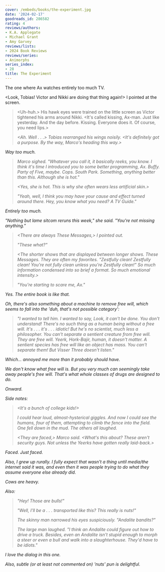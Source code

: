```yaml
---
cover: /embeds/books/the-experiment.jpg
date: '2024-02-17'
goodreads_id: 286582
rating: 4
reviews/authors:
- K.A. Applegate
- Michael Grant
- Amy Garvey
reviews/lists:
- 2024 Book Reviews
reviews/series:
- Animorphs
series_index:
- 28
title: The Experiment
---
```

The one where Ax watches entirely too much TV. 

<Look, Tobias! Victor and Nikki are doing that thing again!> I pointed at the screen. <They do this very often.>
> 
> <Uh-huh.> His hawk eyes were trained on the little screen as Victor tightened his arms around Nikki. <It's called kissing, Ax-man. Just like yesterday. And the day before. Kissing. Everyone does it. Of course, you need lips.>
> 
> <I know what it is called. And the role of lips is self-evident. I simply do not know why it is performed.>
> 
> <Ah. Well . . .> Tobias rearranged his wings noisily. <It's definitely got a purpose. By the way, Marco's heading this way.>

Way too much.

> Marco sighed. "Whatever you call it, it basically reeks, you know. I think it's time I introduced you to some better programming, Ax. Buffy. Party of Five, maybe. Cops. South Park. Something, anything better than this. Although she is hot."
> 
> <Yes, she is hot. This is why she often wears less artificial skin.>
> 
> "Yeah, well, I think you may have your cause and effect turned around there. Hey, you know what you need? A TV Guide."

*Entirely* too much. 

"Nothing but lame sitcom reruns this week," she said. "You're not missing anything."
> 
> <There are always These Messages,> I pointed out.
> 
> "These what?"
> 
> <The shorter shows that are displayed between longer shows. These Messages. They are often my favorites. "Zestfully clean! Zestfully clean! You're not fully clean unless you're Zestfully clean!" So much information condensed into so brief a format. So much emotional intensity.>
> 
> "You're starting to scare me, Ax."

Yes. The entire book is like that. 

Oh, there's also something about a machine to remove free will, which seems to fall into the 'duh, that's not possible category':

> "I wanted to tell him. I wanted to say, Look, it can't be done. You don't understand! There's no such thing as a human being without a free will. It's . . . it's . . . idiotic! But he's no scientist, much less a philosopher. You can't separate a sentient creature from free will. They are free will. Yeerk, Hork-Bajir, human, it doesn't matter. A sentient species has free will like an object has mass. You can't separate them! But Visser Three doesn't listen."

Which... annoyed me more than it probably should have. 

We don't know what free will is. But you *very much* can seemingly take away people's free will. That's what whole classes of drugs are designed to do. 

Onward.

<!--more-->

Side notes:

> <It's a bunch of college kids!>
> 
> I could hear loud, almost-hysterical giggles. And now I could see the humans, four of them, attempting to climb the fence into the field. One fell down in the mud. The others all laughed.
> 
> <They are faced,> Marco said. <What's this about? These aren't security guys. Not unless the Yeerks have gotten really laid-back.>

Faced. Just faced. 

Also, I grew up rurally. I fully expect that wasn't a thing until media/the internet said it was, and even then it was people trying to do what they assume everyone else already did. 

Cows are heavy. 

Also:

> "Hey! Those are bulls!"
> 
> "Well, I'll be a . . . transported like this? This really is nuts!"
> 
> The skinny man narrowed his eyes suspiciously. "Andalite bandits?"
> 
> The large man laughed. "I think an Andalite could figure out how to drive a truck. Besides, even an Andalite isn't stupid enough to morph a steer or even a bull and walk into a slaughterhouse. They'd have to be idiots."

I love the dialog in this one. 

Also, subtle (or at least not commented on) 'nuts' pun is delightful. 